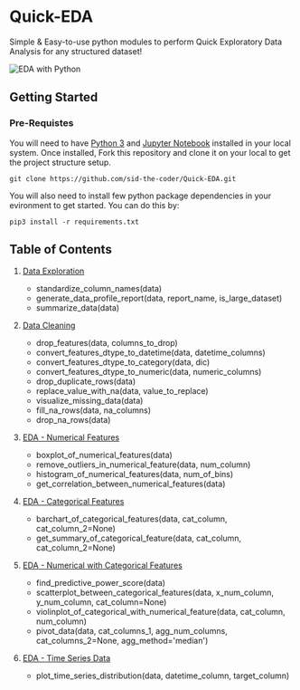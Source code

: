 # Quick-EDA

Simple & Easy-to-use python modules to perform Quick Exploratory Data Analysis for any structured dataset!

![EDA with Python](https://miro.medium.com/max/1400/1*Ptv1_9wX9O2Rm2IBklyufw.png)

## Getting Started

### Pre-Requistes

You will need to have [Python 3](https://www.python.org) and [Jupyter Notebook](https://jupyter.org) installed in your local system. Once installed, Fork this repository and clone it on your local to get the project structure setup.
```
git clone https://github.com/sid-the-coder/Quick-EDA.git
```

You will also need to install few python package dependencies in your evironment to get started. You can do this by:
```
pip3 install -r requirements.txt
```

## Table of Contents

1. [Data Exploration](https://github.com/sid-the-coder/Quick-EDA#data-exploration)
    - standardize_column_names(data)
    - generate_data_profile_report(data, report_name, is_large_dataset)
    - summarize_data(data)
    
2. [Data Cleaning](https://github.com/sid-the-coder/Quick-EDA#data-cleaning)
    - drop_features(data, columns_to_drop)
    - convert_features_dtype_to_datetime(data, datetime_columns)
    - convert_features_dtype_to_category(data, dic)
    - convert_features_dtype_to_numeric(data, numeric_columns)
    - drop_duplicate_rows(data)
    - replace_value_with_na(data, value_to_replace)
    - visualize_missing_data(data)
    - fill_na_rows(data, na_columns)
    - drop_na_rows(data)
    
3. [EDA - Numerical Features](https://github.com/sid-the-coder/Quick-EDA#eda-numerical-features)
    - boxplot_of_numerical_features(data)
    - remove_outliers_in_numerical_feature(data, num_column)
    - histogram_of_numerical_features(data, num_of_bins)
    - get_correlation_between_numerical_features(data)
    
4. [EDA - Categorical Features](https://github.com/sid-the-coder/Quick-EDA#eda-categorical-features)
    - barchart_of_categorical_features(data, cat_column, cat_column_2=None)
    - get_summary_of_categorical_feature(data, cat_column, cat_column_2=None)
    
5. [EDA - Numerical with Categorical Features](https://github.com/sid-the-coder/Quick-EDA#eda-numerical-with-categorical-features)
    - find_predictive_power_score(data)
    - scatterplot_between_categorical_features(data, x_num_column, y_num_column, cat_column=None)
    - violinplot_of_categorical_with_numerical_feature(data, cat_column, num_column)
    - pivot_data(data, cat_columns_1, agg_num_columns, cat_columns_2=None, agg_method='median')
    
6. [EDA - Time Series Data](https://github.com/sid-the-coder/Quick-EDA#explore-time-series-data)
    - plot_time_series_distribution(data, datetime_column, target_column)
    